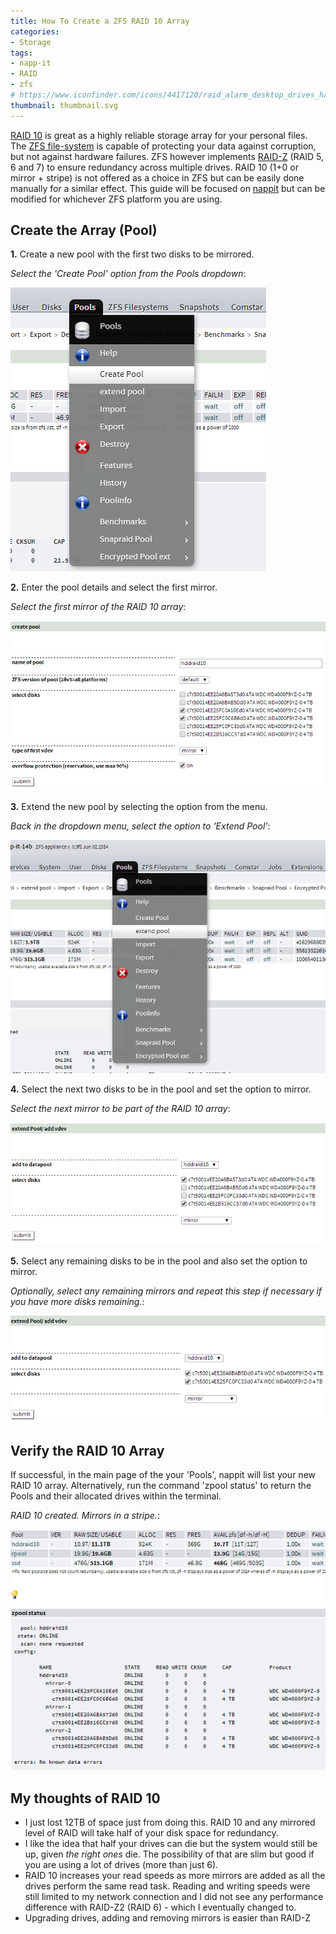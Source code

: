 ```yaml
---
title: How To Create a ZFS RAID 10 Array
categories:
- Storage
tags:
- napp-it
- RAID
- zfs
# https://www.iconfinder.com/icons/4417120/raid_alarm_desktop_drives_hard_icon
thumbnail: thumbnail.svg
---
```


[RAID 10](http://en.wikipedia.org/wiki/Nested_RAID_levels#RAID_1.2B0) is great as a highly reliable storage array for your personal files. The [ZFS file-system](https://docs.oracle.com/cd/E19253-01/819-5461/zfsover-2/) is capable of protecting your data against corruption, but not against hardware failures. ZFS however implements [RAID-Z](http://en.wikipedia.org/wiki/Non-standard_RAID_levels#RAID-Z) (RAID 5, 6 and 7) to ensure redundancy across multiple drives. RAID 10 (1+0 or mirror + stripe) is not offered as a choice in ZFS but can be easily done manually for a similar effect. This guide will be focused on [nappit](http://www.napp-it.org/index_en.html) but can be modified for whichever ZFS platform you are using.

<!-- more -->

## Create the Array (Pool)

**1.** Create a new pool with the first two disks to be mirrored.

_Select the 'Create Pool' option from the Pools dropdown_:

![create a new pool](11.png)

**2.** Enter the pool details and select the first mirror.

_Select the first mirror of the RAID 10 array_:

![first mirrored pair for raid 10](21.png)

**3.** Extend the new pool by selecting the option from the menu.

_Back in the dropdown menu, select the option to 'Extend Pool'_:

![extend the pool](31.png)

**4.** Select the next two disks to be in the pool and set the option to mirror.

_Select the next mirror to be part of the RAID 10 array_:

![add any mirrors to raid 10 array](41.png)

**5.** Select any remaining disks to be in the pool and also set the option to mirror.

_Optionally, select any remaining mirrors and repeat this step if necessary if you have more disks remaining._:

![add last drives to raid 10 array](5.png)

## Verify the RAID 10 Array

If successful, in the main page of the your 'Pools', nappit will list your new RAID 10 array. Alternatively, run the command 'zpool status' to return the Pools and their allocated drives within the terminal.

_RAID 10 created. Mirrors in a stripe._:

![raid 10 complete](6.png)

## My thoughts of RAID 10

* I just lost 12TB of space just from doing this. RAID 10 and any mirrored level of RAID will take half of your disk space for redundancy.
* I like the idea that half your drives can die but the system would still be up, given _the right ones_ die. The possibility of that are slim but good if you are using a lot of drives (more than just 6).
* RAID 10 increases your read speeds as more mirrors are added as all the drives perform the same read task. Reading and writing speeds were still limited to my network connection and I did not see any performance difference with RAID-Z2 (RAID 6) - which I eventually changed to.
* Upgrading drives, adding and removing mirrors is easier than RAID-Z
